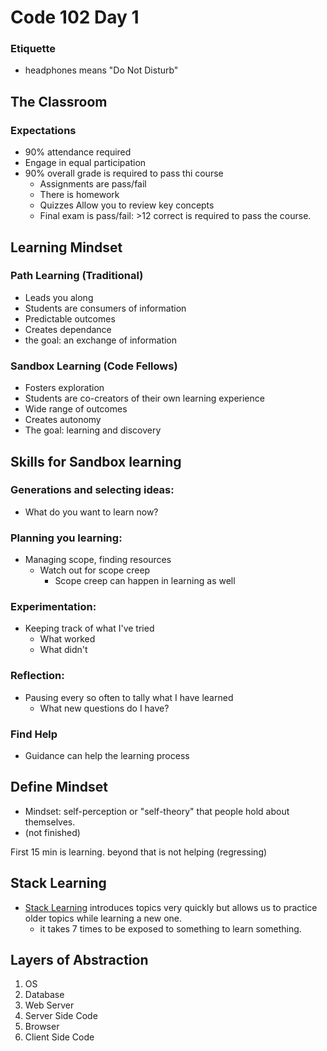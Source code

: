 # Code 102 Day 1

### Etiquette
- headphones means "Do Not Disturb"

## The Classroom
### Expectations
- 90% attendance required
- Engage in equal participation
- 90% overall grade is required to pass thi course
    - Assignments are pass/fail
    - There is homework
    - Quizzes Allow you to review key concepts
    - Final exam is pass/fail: >12 correct is required to pass the course.

## Learning Mindset

### Path Learning (Traditional)
- Leads you along
- Students are consumers of information
- Predictable outcomes
- Creates dependance
- the goal: an exchange of information

### Sandbox Learning (Code Fellows)
- Fosters exploration
- Students are co-creators of their own learning experience
- Wide range of outcomes
- Creates autonomy
- The goal: learning and discovery

## Skills for Sandbox learning

### Generations and selecting ideas:
- What do you want to learn now?

### Planning you learning:
- Managing scope, finding resources
    - Watch out for scope creep
        - Scope creep can happen in learning as well

### Experimentation:
- Keeping track of what I've tried
    - What worked
    - What didn't

### Reflection:
- Pausing every so often to tally what I have learned
    - What new questions do I have?
    
### Find Help
- Guidance can help the learning process 

## Define Mindset
- Mindset: self-perception or "self-theory" that people hold about themselves.
- (not finished)


First 15 min is learning. beyond that is not helping (regressing)

## Stack Learning
- [Stack Learning](https://www.codefellows.org/blog/how-to-accelerate-your-learning-with-stacked-modules/) introduces topics very quickly but allows us to practice older topics while learning a new one. 
    - it takes 7 times to be exposed to something to learn something. 

## Layers of Abstraction
1. OS
1. Database
1. Web Server
1. Server Side Code
1. Browser
1. Client Side Code